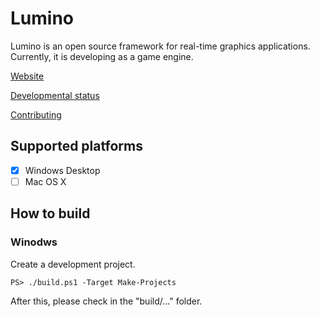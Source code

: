 ﻿Lumino
====================
Lumino is an open source framework for real-time graphics applications.
Currently, it is developing as a game engine.

[Website](https://lriki.github.io/lumino/)

[Developmental status](https://lriki.github.io/lumino/articles/downloads/DevVer.html)

[Contributing](.github/CONTRIBUTING.md)

Supported platforms
--------------------
- [x] Windows Desktop
- [ ] Mac OS X

How to build
--------------------

### Winodws
Create a development project.

```
PS> ./build.ps1 -Target Make-Projects
```

After this, please check in the "build/..." folder.


